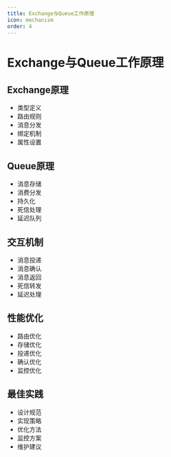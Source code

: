 ```yaml
---
title: Exchange与Queue工作原理
icon: mechanism
order: 4
---
```


# Exchange与Queue工作原理

## Exchange原理
- 类型定义
- 路由规则
- 消息分发
- 绑定机制
- 属性设置

## Queue原理
- 消息存储
- 消费分发
- 持久化
- 死信处理
- 延迟队列

## 交互机制
- 消息投递
- 消息确认
- 消息返回
- 死信转发
- 延迟处理

## 性能优化
- 路由优化
- 存储优化
- 投递优化
- 确认优化
- 监控优化

## 最佳实践
- 设计规范
- 实现策略
- 优化方法
- 监控方案
- 维护建议
